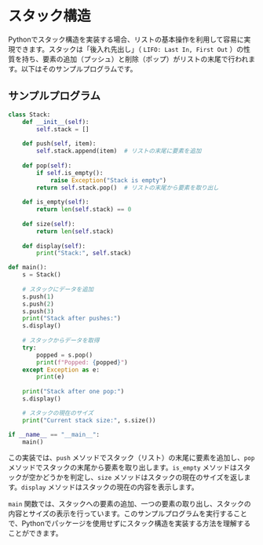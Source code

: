 # スタック構造

Pythonでスタック構造を実装する場合、リストの基本操作を利用して容易に実現できます。スタックは「後入れ先出し」（ `LIFO: Last In, First Out` ）の性質を持ち、要素の追加（プッシュ）と削除（ポップ）がリストの末尾で行われます。以下はそのサンプルプログラムです。

## サンプルプログラム
```python
class Stack:
    def __init__(self):
        self.stack = []
    
    def push(self, item):
        self.stack.append(item)  # リストの末尾に要素を追加
    
    def pop(self):
        if self.is_empty():
            raise Exception("Stack is empty")
        return self.stack.pop()  # リストの末尾から要素を取り出し
    
    def is_empty(self):
        return len(self.stack) == 0
    
    def size(self):
        return len(self.stack)
    
    def display(self):
        print("Stack:", self.stack)

def main():
    s = Stack()
    
    # スタックにデータを追加
    s.push(1)
    s.push(2)
    s.push(3)
    print("Stack after pushes:")
    s.display()
    
    # スタックからデータを取得
    try:
        popped = s.pop()
        print(f"Popped: {popped}")
    except Exception as e:
        print(e)
    
    print("Stack after one pop:")
    s.display()

    # スタックの現在のサイズ
    print("Current stack size:", s.size())

if __name__ == "__main__":
    main()

```

この実装では、`push` メソッドでスタック（リスト）の末尾に要素を追加し、`pop` メソッドでスタックの末尾から要素を取り出します。`is_empty` メソッドはスタックが空かどうかを判定し、`size` メソッドはスタックの現在のサイズを返します。`display` メソッドはスタックの現在の内容を表示します。

`main` 関数では、スタックへの要素の追加、一つの要素の取り出し、スタックの内容とサイズの表示を行っています。このサンプルプログラムを実行することで、Pythonでパッケージを使用せずにスタック構造を実装する方法を理解することができます。
